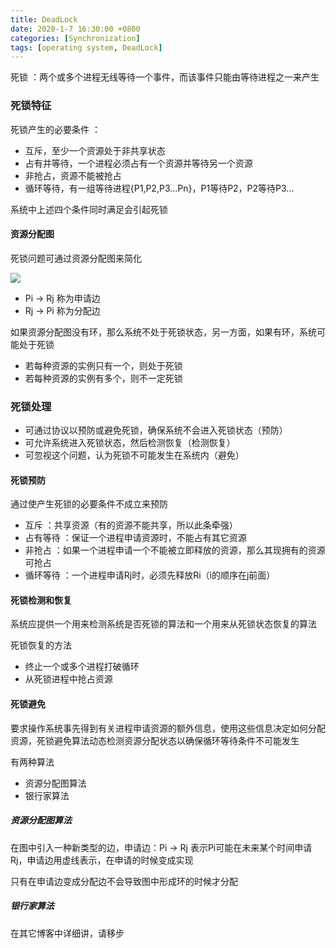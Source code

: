 ```yaml
---
title: DeadLock
date: 2020-1-7 16:30:00 +0800
categories: [Synchronization]
tags: [operating system, DeadLock]
---
```


死锁 ：两个或多个进程无线等待一个事件，而该事件只能由等待进程之一来产生

### 死锁特征

死锁产生的必要条件 ：
* 互斥，至少一个资源处于非共享状态
* 占有并等待，一个进程必须占有一个资源并等待另一个资源
* 非抢占，资源不能被抢占
* 循环等待，有一组等待进程{P1,P2,P3...Pn}，P1等待P2，P2等待P3...

系统中上述四个条件同时满足会引起死锁

#### 资源分配图

死锁问题可通过资源分配图来简化

![](https://img-blog.csdnimg.cn/20200107164315937.png?x-oss-process=image/watermark,type_ZmFuZ3poZW5naGVpdGk,shadow_10,text_aHR0cHM6Ly9ibG9nLmNzZG4ubmV0L2xhbmNlbG90MDkwMg==,size_16,color_FFFFFF,t_70)

* Pi -> Rj 称为申请边
* Rj -> Pi 称为分配边

如果资源分配图没有环，那么系统不处于死锁状态，另一方面，如果有环，系统可能处于死锁

* 若每种资源的实例只有一个，则处于死锁
* 若每种资源的实例有多个，则不一定死锁

### 死锁处理
* 可通过协议以预防或避免死锁，确保系统不会进入死锁状态（预防）
* 可允许系统进入死锁状态，然后检测恢复（检测恢复）
* 可忽视这个问题，认为死锁不可能发生在系统内（避免）

#### 死锁预防
通过使产生死锁的必要条件不成立来预防
* 互斥 ：共享资源（有的资源不能共享，所以此条牵强）
* 占有等待 ：保证一个进程申请资源时，不能占有其它资源
* 非抢占 ：如果一个进程申请一个不能被立即释放的资源，那么其现拥有的资源可抢占
* 循环等待 ：一个进程申请Rj时，必须先释放Ri（i的顺序在j前面）

#### 死锁检测和恢复
系统应提供一个用来检测系统是否死锁的算法和一个用来从死锁状态恢复的算法

死锁恢复的方法
* 终止一个或多个进程打破循环
* 从死锁进程中抢占资源

#### 死锁避免
要求操作系统事先得到有关进程申请资源的额外信息，使用这些信息决定如何分配资源，死锁避免算法动态检测资源分配状态以确保循环等待条件不可能发生

有两种算法
* 资源分配图算法
* 银行家算法

##### 资源分配图算法
在图中引入一种新类型的边，申请边：Pi -> Rj 表示Pi可能在未来某个时间申请Rj，申请边用虚线表示，在申请的时候变成实现

只有在申请边变成分配边不会导致图中形成环的时候才分配

##### 银行家算法
在其它博客中详细讲，请移步


